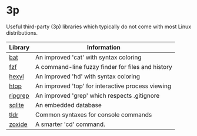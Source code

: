 # 3p

Useful third-party (3p) libraries which typically do not come with most Linux distributions.

| Library                                          | Information                                        |
|--------------------------------------------------|----------------------------------------------------|
| [bat](https://github.com/sharkdp/bat)            | An improved 'cat' with syntax coloring             |
| [fzf](https://github.com/junegunn/fzf)           | A command-line fuzzy finder for files and history  |
| [hexyl](https://github.com/sharkdp/hexyl)        | An improved 'hd' with syntax coloring              |
| [htop](https://github.com/htop-dev/htop)         | An improved 'top' for interactive process viewing  |
| [ripgrep](https://github.com/BurntSushi/ripgrep) | An improved 'grep' which respects .gitignore       |
| [sqlite](https://github.com/sqlite/sqlite/)      | An embedded database                               |
| [tldr](https://github.com/tldr-pages/tldr)       | Common syntaxes for console commands               |
| [zoxide](https://github.com/ajeetdsouza/zoxide)  | A smarter 'cd' command.                            |
